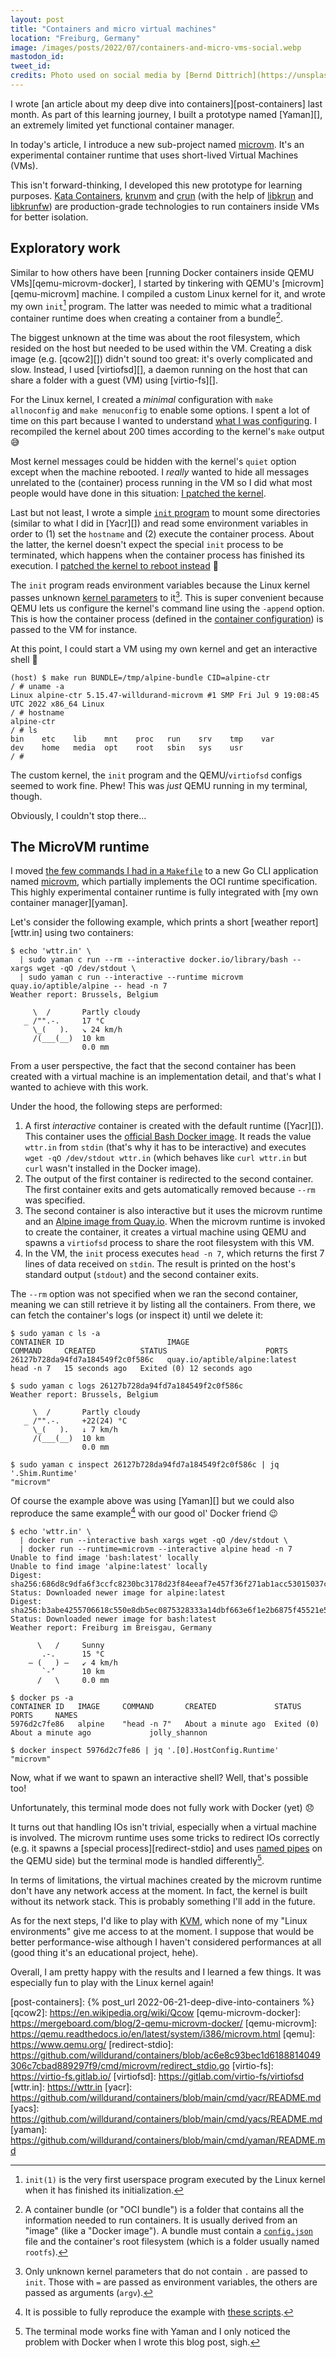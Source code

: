 ```yaml
---
layout: post
title: "Containers and micro virtual machines"
location: "Freiburg, Germany"
image: /images/posts/2022/07/containers-and-micro-vms-social.webp
mastodon_id:
tweet_id:
credits: Photo used on social media by [Bernd Dittrich](https://unsplash.com/@hdbernd).
---
```


I wrote [an article about my deep dive into containers][post-containers] last
month. As part of this learning journey, I built a prototype named [Yaman][], an
extremely limited yet functional container manager.

<script id="asciicast-vdC2zxvyHSubTHuAPDt3g2T21" src="https://asciinema.org/a/vdC2zxvyHSubTHuAPDt3g2T21.js" async></script>

In today's article, I introduce a new sub-project named [microvm][]. It's an
experimental container runtime that uses short-lived Virtual Machines (VMs).

This isn't forward-thinking, I developed this new prototype for learning
purposes. [Kata Containers][], [krunvm][] and [crun][] (with the help of
[libkrun][] and [libkrunfw][]) are production-grade technologies to run
containers inside VMs for better isolation.

## Exploratory work

Similar to how others have been [running Docker containers inside QEMU
VMs][qemu-microvm-docker], I started by tinkering with QEMU's
[microvm][qemu-microvm] machine. I compiled a custom Linux kernel for it, and
wrote my own `init`[^1] program. The latter was needed to mimic what a
traditional container runtime does when creating a container from a bundle[^2].

[^1]:
    `init(1)` is the very first userspace program executed by the Linux kernel
    when it has finished its initialization.

[^2]:
    A container bundle (or "OCI bundle") is a folder that contains all the
    information needed to run containers. It is usually derived from an "image"
    (like a "Docker image"). A bundle must contain a [`config.json`][oci-config]
    file and the container's root filesystem (which is a folder usually named
    `rootfs`).

The biggest unknown at the time was about the root filesystem, which resided on
the host but needed to be used within the VM. Creating a disk image (e.g.
[qcow2][]) didn't sound too great: it's overly complicated and slow. Instead, I
used [virtiofsd][], a daemon running on the host that can share a folder with a
guest (VM) using [virtio-fs][].

For the Linux kernel, I created a _minimal_ configuration with `make
allnoconfig` and `make menuconfig` to enable some options. I spent a lot of time
on this part because I wanted to understand [what I was
configuring][config-x86_64]. I recompiled the kernel about 200 times according
to the kernel's `make` output 😅

Most kernel messages could be hidden with the kernel's `quiet` option except
when the machine rebooted. I _really_ wanted to hide all messages unrelated to
the (container) process running in the VM so I did what most people would have
done in this situation: [I patched the kernel][patch-002].

Last but not least, I wrote a simple [`init` program][init.c] to mount some
directories (similar to what I did in [Yacr][]) and read some environment
variables in order to (1) set the `hostname` and (2) execute the container
process. About the latter, the kernel doesn't expect the special `init` process
to be terminated, which happens when the container process has finished its
execution. I [patched the kernel to reboot instead][patch-001] 🙈

The `init` program reads environment variables because the Linux kernel passes
unknown [kernel parameters][] to it[^3]. This is super convenient because QEMU
lets us configure the kernel's command line using the `-append` option. This is
how the container process (defined in the [container configuration][oci-config])
is passed to the VM for instance.

[^3]:
    Only unknown kernel parameters that do not contain `.` are passed to `init`.
    Those with `=` are passed as environment variables, the others are passed as
    arguments (`argv`).

At this point, I could start a VM using my own kernel and get an interactive
shell 🎉

```
(host) $ make run BUNDLE=/tmp/alpine-bundle CID=alpine-ctr
/ # uname -a
Linux alpine-ctr 5.15.47-willdurand-microvm #1 SMP Fri Jul 9 19:08:45 UTC 2022 x86_64 Linux
/ # hostname
alpine-ctr
/ # ls
bin    etc    lib    mnt    proc   run    srv    tmp    var
dev    home   media  opt    root   sbin   sys    usr
/ #
```

The custom kernel, the `init` program and the QEMU/`virtiofsd` configs seemed to
work fine. Phew! This was _just_ QEMU running in my terminal, though.

Obviously, I couldn't stop there...

## The MicroVM runtime

I moved [the few commands I had in a `Makefile`][make-run] to a new Go CLI
application named [microvm][], which partially implements the OCI runtime
specification. This highly experimental container runtime is fully integrated
with [my own container manager][yaman].

Let's consider the following example, which prints a short [weather
report][wttr.in] using two containers:

```console
$ echo 'wttr.in' \
  | sudo yaman c run --rm --interactive docker.io/library/bash -- xargs wget -qO /dev/stdout \
  | sudo yaman c run --interactive --runtime microvm quay.io/aptible/alpine -- head -n 7
Weather report: Brussels, Belgium

     \  /       Partly cloudy
   _ /"".-.     17 °C
     \_(   ).   ↘ 24 km/h
     /(___(__)  10 km
                0.0 mm
```

From a user perspective, the fact that the second container has been created
with a virtual machine is an implementation detail, and that's what I wanted to
achieve with this work.

Under the hood, the following steps are performed:

1. A first _interactive_ container is created with the default runtime
   ([Yacr][]). This container uses the [official Bash Docker
   image][bash-docker-image]. It reads the value `wttr.in` from `stdin` (that's
   why it has to be interactive) and executes `wget -qO /dev/stdout wttr.in`
   (which behaves like `curl wttr.in` but `curl` wasn't installed in the Docker
   image).
2. The output of the first container is redirected to the second container. The
   first container exits and gets automatically removed because `--rm` was
   specified.
3. The second container is also interactive but it uses the microvm runtime and
   an [Alpine image from Quay.io][alpine-image]. When the microvm runtime is
   invoked to create the container, it creates a virtual machine using QEMU and
   spawns a `virtiofsd` process to share the root filesystem with this VM.
4. In the VM, the `init` process executes `head -n 7`, which returns the first 7
   lines of data received on `stdin`. The result is printed on the host's
   standard output (`stdout`) and the second container exits.

The `--rm` option was not specified when we ran the second container, meaning we
can still retrieve it by listing all the containers. From there, we can fetch
the container's logs (or inspect it) until we delete it:

```console
$ sudo yaman c ls -a
CONTAINER ID                       IMAGE                           COMMAND     CREATED          STATUS                      PORTS
26127b728da94fd7a184549f2c0f586c   quay.io/aptible/alpine:latest   head -n 7   15 seconds ago   Exited (0) 12 seconds ago

$ sudo yaman c logs 26127b728da94fd7a184549f2c0f586c
Weather report: Brussels, Belgium

     \  /       Partly cloudy
   _ /"".-.     +22(24) °C
     \_(   ).   ↓ 7 km/h
     /(___(__)  10 km
                0.0 mm

$ sudo yaman c inspect 26127b728da94fd7a184549f2c0f586c | jq '.Shim.Runtime'
"microvm"
```

Of course the example above was using [Yaman][] but we could also reproduce the
same example[^4] with our good ol' Docker friend 😉

[^4]: It is possible to fully reproduce the example with [these scripts][docker-scripts].

```console
$ echo 'wttr.in' \
  | docker run --interactive bash xargs wget -qO /dev/stdout \
  | docker run --runtime=microvm --interactive alpine head -n 7
Unable to find image 'bash:latest' locally
Unable to find image 'alpine:latest' locally
Digest: sha256:686d8c9dfa6f3ccfc8230bc3178d23f84eeaf7e457f36f271ab1acc53015037c
Status: Downloaded newer image for alpine:latest
Digest: sha256:b3abe4255706618c550e8db5ec0875328333a14dbf663e6f1e2b6875f45521e5
Status: Downloaded newer image for bash:latest
Weather report: Freiburg im Breisgau, Germany

      \   /     Sunny
       .-.      15 °C
    ― (   ) ―   ↙ 4 km/h
       `-’      10 km
      /   \     0.0 mm

$ docker ps -a
CONTAINER ID   IMAGE     COMMAND       CREATED             STATUS                          PORTS     NAMES
5976d2c7fe86   alpine    "head -n 7"   About a minute ago  Exited (0) About a minute ago             jolly_shannon

$ docker inspect 5976d2c7fe86 | jq '.[0].HostConfig.Runtime'
"microvm"
```

Now, what if we want to spawn an interactive shell? Well, that's possible too!

<script id="asciicast-hJM4rCpJqZiKparZNh9CyDpZs" src="https://asciinema.org/a/hJM4rCpJqZiKparZNh9CyDpZs.js" async></script>

Unfortunately, this terminal mode does not fully work with Docker (yet) 😞

It turns out that handling IOs isn't trivial, especially when a virtual machine
is involved. The microvm runtime uses some tricks to redirect IOs correctly
(e.g. it spawns a [special process][redirect-stdio] and uses [named pipes][] on
the QEMU side) but the terminal mode is handled differently[^5].

[^5]: The terminal mode works fine with Yaman and I only noticed the problem
    with Docker when I wrote this blog post, sigh.

In terms of limitations, the virtual machines created by the microvm runtime
don't have any network access at the moment. In fact, the kernel is built
without its network stack. This is probably something I'll add in the future.

As for the next steps, I'd like to play with [KVM][], which none of my "Linux
environments" give me access to at the moment. I suppose that would be better
performance-wise although I haven't considered performances at all (good thing
it's an educational project, hehe).

Overall, I am pretty happy with the results and I learned a few things. It was
especially fun to play with the Linux kernel again!

[alpine-image]: https://quay.io/repository/aptible/alpine
[bash-docker-image]: https://hub.docker.com/_/bash
[config-x86_64]: https://github.com/willdurand/containers/blob/ac6e8c93bec1d6188814049306c7cbad889297f9/extras/microvm/config-x86_64
[crun]: https://github.com/containers/crun
[docker-scripts]: https://github.com/willdurand/containers/tree/ac6e8c93bec1d6188814049306c7cbad889297f9/extras/docker/scripts
[init.c]: https://github.com/willdurand/containers/blob/ac6e8c93bec1d6188814049306c7cbad889297f9/extras/microvm/init.c
[kata containers]: https://katacontainers.io/
[kernel parameters]: https://www.kernel.org/doc/html/v4.14/admin-guide/kernel-parameters.html
[krunvm]: https://github.com/containers/krunvm
[kvm]: https://www.redhat.com/en/topics/virtualization/what-is-KVM
[libkrun]: https://github.com/containers/libkrun
[libkrunfw]: https://github.com/containers/libkrunfw
[make-run]: https://github.com/willdurand/containers/blob/ac6e8c93bec1d6188814049306c7cbad889297f9/extras/microvm/Makefile#L89-L113
[microvm]: https://github.com/willdurand/containers/blob/main/cmd/microvm/README.md
[named pipes]: https://man7.org/linux/man-pages/man7/fifo.7.html
[oci-config]: https://github.com/opencontainers/runtime-spec/blob/v1.0.2/config.md
[patch-001]: https://github.com/willdurand/containers/blob/ac6e8c93bec1d6188814049306c7cbad889297f9/extras/microvm/patches/001-poweroff-when-init-is-killed.patch
[patch-002]: https://github.com/willdurand/containers/blob/ac6e8c93bec1d6188814049306c7cbad889297f9/extras/microvm/patches/002-downgrade-reboot-messages.patch
[post-containers]: {% post_url 2022-06-21-deep-dive-into-containers %}
[qcow2]: https://en.wikipedia.org/wiki/Qcow
[qemu-microvm-docker]: https://mergeboard.com/blog/2-qemu-microvm-docker/
[qemu-microvm]: https://qemu.readthedocs.io/en/latest/system/i386/microvm.html
[qemu]: https://www.qemu.org/
[redirect-stdio]: https://github.com/willdurand/containers/blob/ac6e8c93bec1d6188814049306c7cbad889297f9/cmd/microvm/redirect_stdio.go
[virtio-fs]: https://virtio-fs.gitlab.io/
[virtiofsd]: https://gitlab.com/virtio-fs/virtiofsd
[wttr.in]: https://wttr.in
[yacr]: https://github.com/willdurand/containers/blob/main/cmd/yacr/README.md
[yacs]: https://github.com/willdurand/containers/blob/main/cmd/yacs/README.md
[yaman]: https://github.com/willdurand/containers/blob/main/cmd/yaman/README.md
